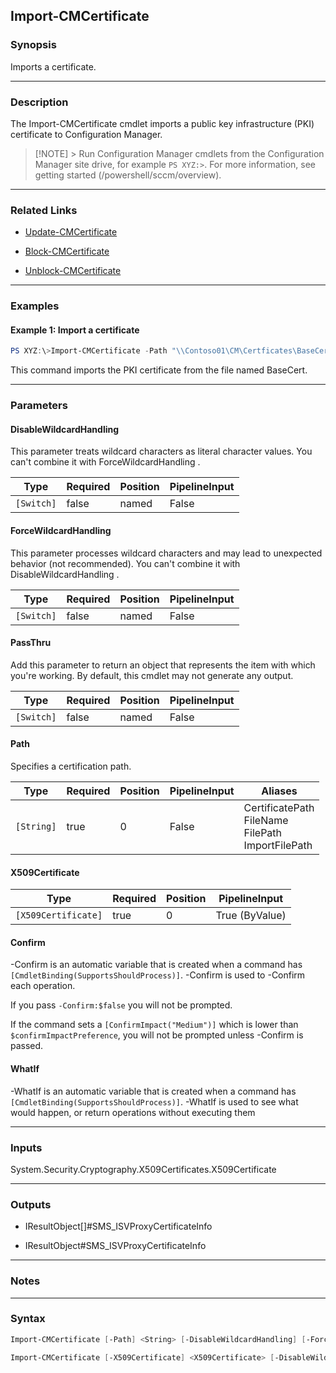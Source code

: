 Import-CMCertificate
--------------------




### Synopsis
Imports a certificate.



---


### Description

The Import-CMCertificate cmdlet imports a public key infrastructure (PKI) certificate to Configuration Manager.



> [!NOTE] > Run Configuration Manager cmdlets from the Configuration Manager site drive, for example `PS XYZ:>`. For more information, see getting started (/powershell/sccm/overview).



---


### Related Links
* [Update-CMCertificate](Update-CMCertificate)



* [Block-CMCertificate](Block-CMCertificate)



* [Unblock-CMCertificate](Unblock-CMCertificate)





---


### Examples
#### Example 1: Import a certificate
```PowerShell
PS XYZ:\>Import-CMCertificate -Path "\\Contoso01\CM\Certficates\BaseCert.txt"
```
This command imports the PKI certificate from the file named BaseCert.


---


### Parameters
#### **DisableWildcardHandling**

This parameter treats wildcard characters as literal character values. You can't combine it with ForceWildcardHandling .






|Type      |Required|Position|PipelineInput|
|----------|--------|--------|-------------|
|`[Switch]`|false   |named   |False        |



#### **ForceWildcardHandling**

This parameter processes wildcard characters and may lead to unexpected behavior (not recommended). You can't combine it with DisableWildcardHandling .






|Type      |Required|Position|PipelineInput|
|----------|--------|--------|-------------|
|`[Switch]`|false   |named   |False        |



#### **PassThru**

Add this parameter to return an object that represents the item with which you're working. By default, this cmdlet may not generate any output.






|Type      |Required|Position|PipelineInput|
|----------|--------|--------|-------------|
|`[Switch]`|false   |named   |False        |



#### **Path**

Specifies a certification path.






|Type      |Required|Position|PipelineInput|Aliases                                                     |
|----------|--------|--------|-------------|------------------------------------------------------------|
|`[String]`|true    |0       |False        |CertificatePath<br/>FileName<br/>FilePath<br/>ImportFilePath|



#### **X509Certificate**








|Type               |Required|Position|PipelineInput |
|-------------------|--------|--------|--------------|
|`[X509Certificate]`|true    |0       |True (ByValue)|



#### **Confirm**
-Confirm is an automatic variable that is created when a command has ```[CmdletBinding(SupportsShouldProcess)]```.
-Confirm is used to -Confirm each operation.

If you pass ```-Confirm:$false``` you will not be prompted.


If the command sets a ```[ConfirmImpact("Medium")]``` which is lower than ```$confirmImpactPreference```, you will not be prompted unless -Confirm is passed.

#### **WhatIf**
-WhatIf is an automatic variable that is created when a command has ```[CmdletBinding(SupportsShouldProcess)]```.
-WhatIf is used to see what would happen, or return operations without executing them


---


### Inputs
System.Security.Cryptography.X509Certificates.X509Certificate





---


### Outputs
* IResultObject[]#SMS_ISVProxyCertificateInfo


* IResultObject#SMS_ISVProxyCertificateInfo






---


### Notes




---


### Syntax
```PowerShell
Import-CMCertificate [-Path] <String> [-DisableWildcardHandling] [-ForceWildcardHandling] [-PassThru] [-Confirm] [-WhatIf] [<CommonParameters>]
```
```PowerShell
Import-CMCertificate [-X509Certificate] <X509Certificate> [-DisableWildcardHandling] [-ForceWildcardHandling] [-PassThru] [-Confirm] [-WhatIf] [<CommonParameters>]
```

